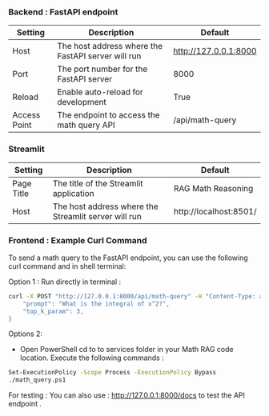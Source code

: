 ### Backend : FastAPI endpoint

| Setting      | Description                                        | Default                   |
|--------------|----------------------------------------------------|---------------------------|
| Host         | The host address where the FastAPI server will run | http://127.0.0.1:8000     |
| Port         | The port number for the FastAPI server             | 8000                      |
| Reload       | Enable auto-reload for development                 | True                      |
| Access Point | The endpoint to access the math query API          | /api/math-query           |

### Streamlit

| Setting    | Description                                        | Default                   |
|------------|----------------------------------------------------|---------------------------|
| Page Title | The title of the Streamlit application             | RAG Math Reasoning        |
| Host       | The host address where the Streamlit server will run | http://localhost:8501/  |

### Frontend : Example Curl Command

To send a math query to the FastAPI endpoint, you can use the following curl command and in shell terminal:

Option 1 : Run directly in terminal : 
```sh
curl -X POST "http://127.0.0.1:8000/api/math-query" -H "Content-Type: application/json" -d '{
    "prompt": "What is the integral of x^2?",
    "top_k_param": 3,
}
```

Options 2: 
- Open PowerShell cd to to services folder in your Math RAG code location. Execute the following commands : 
```sh
Set-ExecutionPolicy -Scope Process -ExecutionPolicy Bypass
./math_query.ps1  
```

For testing : You can also use : http://127.0.0.1:8000/docs to test the API endpoint . 